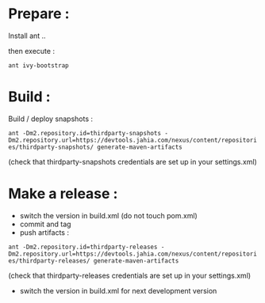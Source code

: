# Prepare : 

Install ant ..

then execute : 

```ant ivy-bootstrap```

# Build :

Build / deploy snapshots :

```ant -Dm2.repository.id=thirdparty-snapshots -Dm2.repository.url=https://devtools.jahia.com/nexus/content/repositories/thirdparty-snapshots/ generate-maven-artifacts```

(check that thirdparty-snapshots credentials are set up in your settings.xml)

# Make a release :

- switch the version in build.xml (do not touch pom.xml)
- commit and tag
- push artifacts : 

```ant -Dm2.repository.id=thirdparty-releases -Dm2.repository.url=https://devtools.jahia.com/nexus/content/repositories/thirdparty-releases/ generate-maven-artifacts```

(check that thirdparty-releases credentials are set up in your settings.xml)

- switch the version in build.xml for next development version
